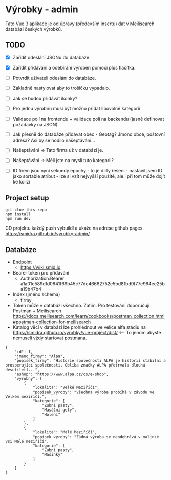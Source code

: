 # Výrobky - admin
Tato Vue 3 aplikace je od úpravy (především insertu) dat v Meilisearch databázi českých výrobků.

## TODO
* [x] Zařídit odeslání JSONu do databáze
* [x] Zařídit přidávání a odebírání výroben pomocí plus tlačítka.
* [ ] Potvrdit uživateli odeslání do databáze.
* [ ] Základně nastylovat aby to trošičku vypadalo.
* [ ] Jak se budou přidávat ikonky?
* [ ] Pro jednu výrobnu musí být možno přidat libovolně kategorií
* [ ] Validace polí na frontendu + validace polí na backendu (jasně definovat požadavky na JSON)
* [ ] Jak přesně do databáze přidávat obec - Geotag? Jmono obce, poštovní adresa? Asi by se hodilo našeptávání...
* [ ] Našeptávání -> Tato firma už v databázi je.
* [ ] Našeptávání -> Měli jste na myslí tuto kategorii?
* [ ] ID firem jsou nyní sekundy epochy - to je dirty řešení - nastavil jsem ID jako sortable atribut - lze si vzít nejvyšší použité, ale i při tom může dojít ke kolizi


## Project setup
```
git cloe this repo
npm install
npm run dev
```
CD projektu každý push vybuildí a ukáže na adrese github pages. https://smidra.github.io/vyrobky-admin/

## Databáze
* Endpoint
  * https://wiki.smid.io
* Bearer token pro přidávání
  * Authorization:Bearer a1a01e589dfd0641f69b45c77dc46682752e5bd81bd9f77e964ee25ba19b47b4
* Index (jméno schéma)
  * firmy
* Token může v databázi všechno. Zatím. Pro testování doporučuji Postman + Meilisearch https://docs.meilisearch.com/learn/cookbooks/postman_collection.html#postman-collection-for-meilisearch
* Katalog věcí v databázi lze prohlédnout ve velice alfa stádiu na https://smidra.github.io/vyrobky/vue-project/dist/ <-- To jenom abyste nemuseli vždy startovat postmana. 

```
{
    "id": 1,
    "jmeno_firmy": "Alpa",
    "popisek_firmy": "Historie společnosti ALPA je historií stabilní a prosperující společnosti. Obliba značky ALPA přetrvala dlouhá desetiletí...",
    "eshop": "https://www.alpa.cz/cs/e-shop",
    "vyrobny": [
        {
            "lokalita": "Velké Meziříčí",
            "popisek_vyroby": "Všechna výroba probíhá v závodu ve Velkém meziříčí.",
            "kategorie": [
                "Zubní pasty",
                "Masážní gely",
                "Holení"
            ]
        },
        {
            "lokalita": "Malé Meziříčí",
            "popisek_vyroby": "Žádná výroba se neodehrává v malinké vsi Malé meziříčí",
            "kategorie": [
                "Zubní pasty",
                "Mašinky"
            ]
        }
    ]
}
```

